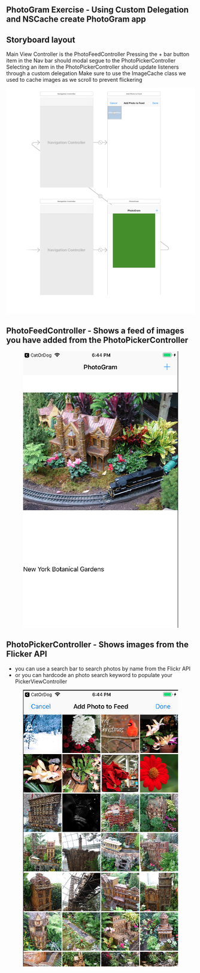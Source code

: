 ## PhotoGram Exercise - Using Custom Delegation and NSCache create PhotoGram app

## Storyboard layout 

Main View Controller is the PhotoFeedController 
Pressing the + bar button item in the Nav bar should modal segue to the PhotoPickerController  
Selecting an item in the PhotoPickerController should update listeners through a custom delegation 
Make sure to use the ImageCache class we used to cache images as we scroll to prevent flickering 

<p align="center">
<img src="https://github.com/C4Q/AC-iOS/blob/master/lessons/unit4/Protocols-Delegation-NSCache/photo-gram-storyboard.png" width="600" height="600" />
</p>

## PhotoFeedController  - Shows a feed of images you have added from the PhotoPickerController 
<p align="center">
<img src="https://github.com/C4Q/AC-iOS/blob/master/lessons/unit4/Protocols-Delegation-NSCache/photo-feed-controller.png" width="414" height="736" />
</p>

## PhotoPickerController - Shows images from the Flicker API 
- you can use a search bar to search photos by name from the Flickr API 
- or you can hardcode an photo search keyword to populate your PickerViewController 

<p align="center">
<img src="https://github.com/C4Q/AC-iOS/blob/master/lessons/unit4/Protocols-Delegation-NSCache/photo-picker-controller.png" width="414" height="736" />
</p>

